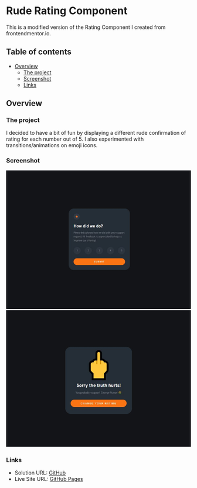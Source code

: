 # Rude Rating Component

This is a modified version of the Rating Component I created from frontendmentor.io.

## Table of contents

- [Overview](#overview)
  - [The project](#the-project)
  - [Screenshot](#screenshot)
  - [Links](#links)

## Overview

### The project

I decided to have a bit of fun by displaying a different rude confirmation of rating for each number out of 5. I also experimented with transitions/animations on emoji icons.

### Screenshot

![](./Initial-display.JPG)
![](./Response-example.JPG)

### Links

- Solution URL: [GitHub](https://github.com/Roneeey/RudeRatingWidget)
- Live Site URL: [GitHub Pages](https://roneeey.github.io/RudeRatingWidget/)
